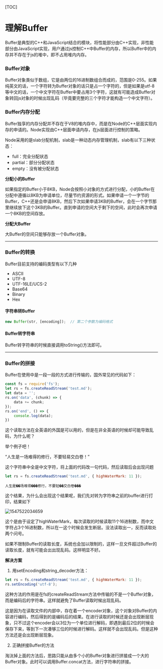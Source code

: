 [TOC]

# 理解Buffer

​	Buffer是典型的C++和JavaScript结合的模块，将性能部分由C++实现，非性能部分由JavaScript实现，用户通过js控制C++中Buffer的内存，所以Buffer中的内存并不存在于js的堆中，即不占用堆内内存。

### Buffer对象

​	Buffer对象类似于数组，它是由两位的16进制数组合而成的，范围是0-255。如果纯英文的话，一个字符转为Buffer对象的话只是占一个字符的，但是如果是utf-8等中文的话，一个中文字符在Buffer中要占用3个字符，这就有可能造成Buffer对象转回js对象的时候出现乱码（毕竟要完整的三个字符才能构造一个中文字符）。

### Buffer内存分配

​	Buffer独享的内存分配并不存在于V8的堆内存中，而是在Node的C++层面实现内存的申请的。Node实现由C++层面申请内存，在js层面进行控制的策略。

​	Node采用的是slab分配机制，slab是一种动态内存管理机制，slab有以下三种状态：

- full：完全分配状态
- partial：部分分配状态
- empty：没有被分配状态

**分配小的Buffer**

​	如果指定的Buffer小于8KB，Node会按照小对象的方式进行分配，小的Buffer在分配中遵循以8KB为申请单位，尽量节约资源的形式。如果申请一个一字节的Buffer，C++还是会申请8KB，然后下次如果申请3KB的Buffer，会在一个字节那里继续放下这个3KB的Buffer。直到申请的空间大于剩下的空间，此时会再次申请一个8KB的空间存放。

**分配大Buffer**

大Buffer的空间只能够存放一个Buffer对象。

------

### Buffer的转换

Buffer目前支持的编码类型有以下几种

- ASCII
- UTF-8
- UTF-16LE/UCS-2
- Base64
- Binary
- Hex

#### 字符串转Buffer

```JavaScript
new Buffer(str, [encoding]);  // 第二个参数为编码格式
```

#### Buffer转字符串

Buffer转字符串的时候直接调用toString()方法即可。

------

### Buffer的拼接

Buffer在使用中是一段一段的方式进行传输的，国外常见的代码如下：

```JavaScript
const fs = require('fs');
let rs = fs.createReadStream('test.md');
let data = '';
rs.on('data', (chunk) => {
    data += chunk;
});
rs.on('end', () => {
    console.log(data);
})
```

这个读取方法在全英语的外国是可以用的，但是在非全英语的时候却可能导致乱码，为什么呢？

举个例子吧！

“人生是一场难得的修行，不要轻易交白卷！”

这个字符串中全是中文字符，将上面的代码改一句代码，然后读取后会出现问题

```javascript
let rs = fs.createReadStream('test.md', { highWaterMark: 11 });
```

`人生是��场难得���修行，不要轻��交白卷���`

这个结果，为什么会出现这个结果呢，我们先对转为字符串之前的buffer进行打印，结果如下

![1547522034659](C:\Users\Administrator\AppData\Roaming\Typora\typora-user-images\1547522034659.png)

这个是由于设定了highWaterMark，每次读取的时候读取11个16进制数，而中文字符占3个16进制数，所以在一这个时候会发生断层。没法读取出一，反而读取处两个问号。

如果不限制Buffer的读取长度，系统也会加以限制的，这样一旦文件超过Buffer的读取长度，就有可能会出出现乱码。这样明显不好。

**解决方案**

1. 用setEncoding和string_decoder方法：

```JavaScript
let rs = fs.createReadStream('test.md', { highWaterMark: 11 });
rs.setEncoding('utf-8');
```

这种方法的作用是在fs的createReadStream方法中传输的不是一个Buffer对象，而是编码后的字符串。这样就避免了Buffer读取时候出现乱码。

这是因为在读取文件的内部中，存在着一个encoder对象，这个对象对Buffer的内容进行编码，然后得到的是编码后的结果。在进行读取的时候还是会出现断层现象，只不过这个encoder会以3位为一个单位进行解码，即遇到最后2位的时候会保存下来，等到下一次凑够三位的时候进行解码。这样就不会出现乱码。但是这种方法还是会出现断层现象。

2. 正确拼接Buffer的方法

淘汰掉上面的方法后，思路只能从由多个小的Buffer对象进行拼接成一个大的Buffer对象。此时可以调用Buffer.concat方法，进行字符串的拼接。



